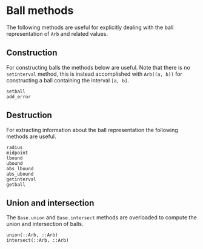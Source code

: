 # Ball methods
The following methods are useful for explicitly dealing with the ball
representation of `Arb` and related values.

## Construction
For constructing balls the methods below are useful. Note that there
is no `setinterval` method, this is instead accomplished with `Arb((a,
b))` for constructing a ball containing the interval ``[a, b]``.

``` @docs
setball
add_error
```

## Destruction
For extracting information about the ball representation the following
methods are useful.

``` @docs
radius
midpoint
lbound
ubound
abs_lbound
abs_ubound
getinterval
getball
```

## Union and intersection
The `Base.union` and `Base.intersect` methods are overloaded to
compute the union and intersection of balls.

``` @docs
union(::Arb, ::Arb)
intersect(::Arb, ::Arb)
```
